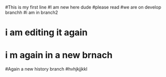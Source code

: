#This is my first line
#I am new here dude
#please read
#we are on develop branchh
#i am in branch2
# i am editing it again
# i m again in a new brnach
#Again a new history branch
#hvhjkjjkkl